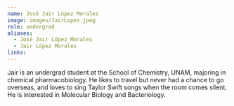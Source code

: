 ```yaml
---
name: José Jair López Morales
image: images/JairLopez.jpeg
role: undergrad
aliases:
  - José Jair López Morales
  - Jair López Morales
links:
---
```


Jair is an undergrad student at the School of Chemistry, UNAM, majoring in chemical pharmacobiology. He likes to travel but never had a chance to go overseas, and loves to sing Taylor Swift songs when the room comes silent. He is interested in Molecular Biology and Bacteriology.
